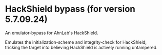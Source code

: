 # HackShield bypass (for version 5.7.09.24)
An emulator-bypass for AhnLab's HackShield.

Emulates the initialization-scheme and integrity-check for HackShield, tricking the target into believing HackShield is actively running untampered.
